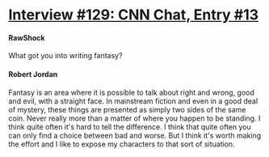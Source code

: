 # [Interview #129: CNN Chat, Entry #13](https://www.theoryland.com/intvmain.php?i=129#13)

#### RawShock

What got you into writing fantasy?

#### Robert Jordan

Fantasy is an area where it is possible to talk about right and wrong, good and evil, with a straight face. In mainstream fiction and even in a good deal of mystery, these things are presented as simply two sides of the same coin. Never really more than a matter of where you happen to be standing. I think quite often it's hard to tell the difference. I think that quite often you can only find a choice between bad and worse. But I think it's worth making the effort and I like to expose my characters to that sort of situation.


